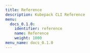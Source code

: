```yaml
---
title: Reference
description: Kubepack CLI Reference
menu:
  docs_0.1.0:
    identifier: reference
    name: Reference
    weight: 1000
menu_name: docs_0.1.0
---
```

